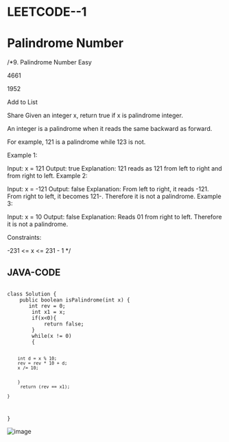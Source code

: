 # LEETCODE--1

<h1> Palindrome Number</h1>
/*9. Palindrome Number
Easy

4661

1952

Add to List

Share
Given an integer x, return true if x is palindrome integer.

An integer is a palindrome when it reads the same backward as forward.

For example, 121 is a palindrome while 123 is not.
 

Example 1:

Input: x = 121
Output: true
Explanation: 121 reads as 121 from left to right and from right to left.
Example 2:

Input: x = -121
Output: false
Explanation: From left to right, it reads -121. From right to left, it becomes 121-. Therefore it is not a palindrome.
Example 3:

Input: x = 10
Output: false
Explanation: Reads 01 from right to left. Therefore it is not a palindrome.
 

Constraints:

-231 <= x <= 231 - 1
*/

<h2>JAVA-CODE</h2>

<code>
class Solution {
    public boolean isPalindrome(int x) {
       int rev = 0;
        int x1 = x;
        if(x<0){
            return false;
        }
        while(x != 0)
        {
        
        int d = x % 10;
        rev = rev * 10 + d;
        x /= 10;
       
            
        }
         return (rev == x1);
    
    }
}
                 </code>                

![image](https://user-images.githubusercontent.com/70385414/147397641-3697f564-094a-498a-ab99-c307f3bfe3f8.png)
